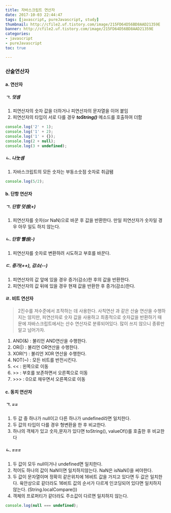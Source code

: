```yaml
---
title: 자바스크립트 연산자
date: 2017-10-03 22:44:47
tags: [javascript, pureJavascript, study]
thumbnail: http://cfile2.uf.tistory.com/image/215FD64D56BD8AAD21359E
banner: http://cfile2.uf.tistory.com/image/215FD64D56BD8AAD21359E
categories:
- javascript
- pureJavascript
toc: true

---
```


### 산술연산자

#### a. 연산자

##### ㄱ. 덧셈
  1. 피연산자의 숫자 값을 더하거나 피연산자의 문자열을 이어 붙임
  2. 피연산자의 타입이 서로 다를 경우 ___toString()___ 메소드를 호출하여 더함

<!-- more -->

```javascript
console.log('2' + 1);
console.log('1' + 2);
console.log('1' + {});
console.log(2 + null);
console.log(3 + undefined);
```

##### ㄴ. 나눗셈
 1. 자바스크립트의 모든 숫자는 부동소숫점 숫자로 취급됌

 ```javascript
 console.log(5/2);
 ```


#### b. 단항 연산자

##### ㄱ. 단항 덧셈(+)
  1. 피연산자를 숫자(or NaN)으로 바꾼 후 값을 반환한다. 만일 피연산자가 숫자일 경우 아무 일도 하지 않는다.

##### ㄴ. 단항 뺄셈(-)
  1. 피연산자를 숫자로 변환하려 시도하고 부호를 바꾼다.

##### ㄷ. 증가(++), 감소(--)
  1. 피연산자의 값 앞에 있을 경우 증가(감소)한 후의 값을 반환한다.
  2. 피연산자의 값 뒤에 있을 경우 현재 값을 반환한 후 증가(감소)한다.

#### ㄹ. 비트 연산자

> 2진수를 저수준에서 조작하는 데 사용한다. 사칙연산 과 같은 산술 연산을 수행하지는 않지만, 피연산자로 숫자 값을 사용하고 최종적으로 숫자값을 반환하기 때문에 자바스크립트에서는 산수 연산자로 분류되어있다. 많이 쓰지 않으니 종류만 알고 넘어가자.
1. AND(&) : 불리언 AND연산을 수행한다.
2. OR(|) : 불리언 OR연산을 수행한다.
3. XOR(^) : 불리언 XOR 연산을 수행한다.
4. NOT(~) : 모든 비트를 반전시킨다.
5. << : 왼쪽으로 이동
6. &gt;&gt; : 부호를 보존하면서 오른쪽으로 이동
7. &gt;&gt;&gt; : 0으로 채우면서 오른쪽으로 이동


#### c. 동치 연산자

##### ㄱ. ==
  1. 두 값 중 하나가 null이고 다른 하나가 undefined라면 일치한다.
  2. 두 값의 타입이 다를 경우 형변환을 한 후 비교한다.
  3. 하나의 객체가 있고 숫자,문자가 있다면 toString(), valueOf()를 호출한 후 비교한다

##### ㄴ. ===
  1. 두 값이 모두 null이거나 undefined면 일치한다.
  2. 적어도 하나의 값이 NaN이면 일치하지않는다. NaN은 isNaN()을 써야한다.
  3. 두 값이 문자열이며 정확히 같은위치에 16비트 값을 가지고 있다면 두 값은 일치한다. 육안상으로 같더라도 16비트 값의 순서가 다르게 인코딩되어 있다면 일치하지 않는다. (String.localCompare())
  4. 객체의 프로퍼티가 같더라도 주소값이 다르면 일치하지 않는다.

  ```javascript
  console.log(null === undefined);
  ```


<!--stackedit_data:
eyJoaXN0b3J5IjpbLTE4NzQyOTAwNjZdfQ==
-->
